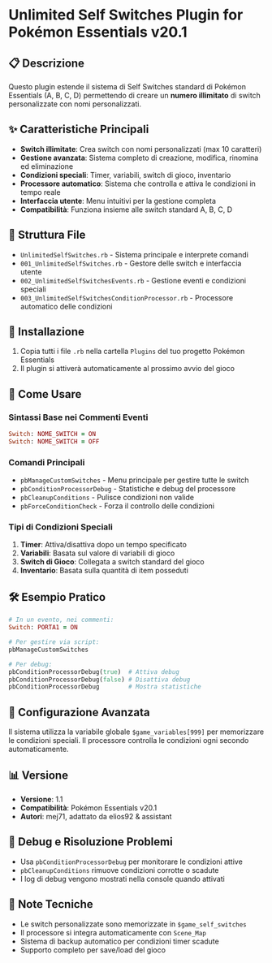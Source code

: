 # Unlimited Self Switches Plugin for Pokémon Essentials v20.1

## 📋 Descrizione

Questo plugin estende il sistema di Self Switches standard di Pokémon Essentials (A, B, C, D) permettendo di creare un **numero illimitato** di switch personalizzate con nomi personalizzati.

## ✨ Caratteristiche Principali

- **Switch illimitate**: Crea switch con nomi personalizzati (max 10 caratteri)
- **Gestione avanzata**: Sistema completo di creazione, modifica, rinomina ed eliminazione
- **Condizioni speciali**: Timer, variabili, switch di gioco, inventario
- **Processore automatico**: Sistema che controlla e attiva le condizioni in tempo reale
- **Interfaccia utente**: Menu intuitivi per la gestione completa
- **Compatibilità**: Funziona insieme alle switch standard A, B, C, D

## 📁 Struttura File

- `UnlimitedSelfSwitches.rb` - Sistema principale e interprete comandi
- `001_UnlimitedSelfSwitches.rb` - Gestore delle switch e interfaccia utente
- `002_UnlimitedSelfSwitchesEvents.rb` - Gestione eventi e condizioni speciali
- `003_UnlimitedSelfSwitchesConditionProcessor.rb` - Processore automatico delle condizioni

## 🚀 Installazione

1. Copia tutti i file `.rb` nella cartella `Plugins` del tuo progetto Pokémon Essentials
2. Il plugin si attiverà automaticamente al prossimo avvio del gioco

## 📖 Come Usare

### Sintassi Base nei Commenti Eventi

```ruby
Switch: NOME_SWITCH = ON
Switch: NOME_SWITCH = OFF
```

### Comandi Principali

- `pbManageCustomSwitches` - Menu principale per gestire tutte le switch
- `pbConditionProcessorDebug` - Statistiche e debug del processore
- `pbCleanupConditions` - Pulisce condizioni non valide
- `pbForceConditionCheck` - Forza il controllo delle condizioni

### Tipi di Condizioni Speciali

1. **Timer**: Attiva/disattiva dopo un tempo specificato
2. **Variabili**: Basata sul valore di variabili di gioco
3. **Switch di Gioco**: Collegata a switch standard del gioco
4. **Inventario**: Basata sulla quantità di item posseduti

## 🛠️ Esempio Pratico

```ruby
# In un evento, nei commenti:
Switch: PORTA1 = ON

# Per gestire via script:
pbManageCustomSwitches

# Per debug:
pbConditionProcessorDebug(true)  # Attiva debug
pbConditionProcessorDebug(false) # Disattiva debug
pbConditionProcessorDebug        # Mostra statistiche
```

## 🔧 Configurazione Avanzata

Il sistema utilizza la variabile globale `$game_variables[999]` per memorizzare le condizioni speciali. Il processore controlla le condizioni ogni secondo automaticamente.

## 📊 Versione

- **Versione**: 1.1
- **Compatibilità**: Pokémon Essentials v20.1
- **Autori**: mej71, adattato da elios92 & assistant

## 🐛 Debug e Risoluzione Problemi

- Usa `pbConditionProcessorDebug` per monitorare le condizioni attive
- `pbCleanupConditions` rimuove condizioni corrotte o scadute
- I log di debug vengono mostrati nella console quando attivati

## 📝 Note Tecniche

- Le switch personalizzate sono memorizzate in `$game_self_switches`
- Il processore si integra automaticamente con `Scene_Map`
- Sistema di backup automatico per condizioni timer scadute
- Supporto completo per save/load del gioco
